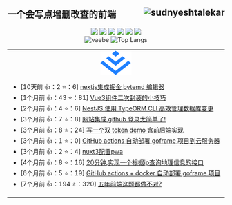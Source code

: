 ## 一个会写点增删改查的前端 <img align="right"  src="https://komarev.com/ghpvc/?username=vaebe" alt="sudnyeshtalekar" />

<div align="center">
  <img src="https://img.shields.io/badge/-TypeScript-2b6dbf?style=flat&logo=typescript&logoColor=white">
  <img src="https://img.shields.io/badge/-Vue-46b882?style=flat&logo=vue.js&logoColor=white">
  <img src="https://img.shields.io/badge/-Node.js-3C873A?style=flat&logo=Node.js&logoColor=white">
  <img src="https://img.shields.io/badge/Golang-1008611?style=flat&logo=go&color=%2376e2ff">
  <img src="https://img.shields.io/badge/Mysql-1008611?style=flat&logo=Mysql&color=%2302758f">
  <img src="https://img.shields.io/badge/-ESLint-%234B32C3?style=flat-square&logo=eslint">
</div>

<div align=center>
  <img height="165px" src="https://github-readme-stats.vercel.app/api?username=vaebe&layout=compact&rank_icon=percentile&theme=transparent" alt="vaebe" /> 
  <img src="https://github-readme-stats.vercel.app/api/top-langs/?username=vaebe&layout=compact&theme=transparent" alt="Top Langs">
</div>

<!-- multi-platform-posts start -->
  <table align="center">
      <tr>
        <td align="center" width="800px" valign="top">
          <div align="center"><img src='https://raw.githubusercontent.com/baozouai/multi-platform-posts-action/main/assets/juejin.svg' alt='juejin'/></div>
<ul>
<li align='left'>[10天前 👍：2  ⭐：6]
      <a href="https://juejin.cn/post/7423980772172087331" target="_blank">nextjs集成掘金 bytemd 编辑器</a>
      </li>
<li align='left'>[1个月前 👍：43  ⭐：81]
      <a href="https://juejin.cn/post/7413194176006324275" target="_blank">Vue3组件二次封装的小技巧</a>
      </li>
<li align='left'>[2个月前 👍：4  ⭐：6]
      <a href="https://juejin.cn/post/7402444509153591308" target="_blank">NestJS 使用 TypeORM CLI 高效管理数据库变更</a>
      </li>
<li align='left'>[3个月前 👍：7  ⭐：8]
      <a href="https://juejin.cn/post/7393551590458998819" target="_blank">网站集成 github 登录太简单了!</a>
      </li>
<li align='left'>[3个月前 👍：8  ⭐：24]
      <a href="https://juejin.cn/post/7392070976093995071" target="_blank">写一个双 token demo 含前后端实现</a>
      </li>
<li align='left'>[3个月前 👍：1  ⭐：0]
      <a href="https://juejin.cn/post/7391704618180526080" target="_blank">GitHub actions 自动部署 goframe 项目到云服务器</a>
      </li>
<li align='left'>[3个月前 👍：2  ⭐：4]
      <a href="https://juejin.cn/post/7386848746914480168" target="_blank">nuxt3配置pwa</a>
      </li>
<li align='left'>[4个月前 👍：8  ⭐：16]
      <a href="https://juejin.cn/post/7375438737234247719" target="_blank">20分钟,实现一个根据ip查询地理信息的接口</a>
      </li>
<li align='left'>[6个月前 👍：5  ⭐：19]
      <a href="https://juejin.cn/post/7352555529104425012" target="_blank">GitHub actions + docker 自动部署 goframe 项目</a>
      </li>
<li align='left'>[7个月前 👍：194  ⭐：320]
      <a href="https://juejin.cn/post/7349750846899699764" target="_blank">五年前端这题都做不对?</a>
      </li>
</ul>
        </td>
      </tr>
    </table>
    <!-- multi-platform-posts end -->


